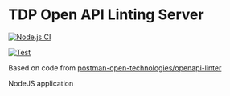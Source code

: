 # TDP Open API Linting Server

[![Node.js CI](https://github.com/jbend/tdp-openapi-linter/actions/workflows/node.js.yml/badge.svg)](https://github.com/jbend/tdp-openapi-linter/actions/workflows/node.js.yml)

[![Test](https://github.com/jbend/tdp-openapi-linter/actions/workflows/integrate.yml/badge.svg?branch=main)](https://github.com/jbend/tdp-openapi-linter/actions/workflows/integrate.yml)

Based on code from [postman-open-technologies/openapi-linter](https://github.com/jbend/openapi-linter)

NodeJS application
